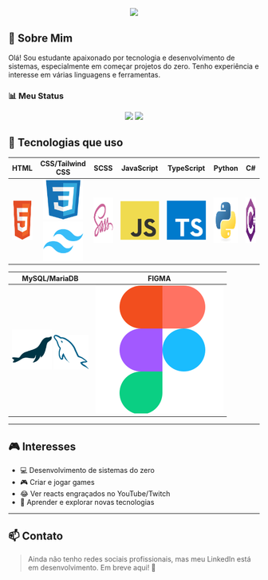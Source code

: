 <p align="center">
  <picture>
    <img src="https://readme-typing-svg.demolab.com/?lines=Ol%C3%A1+Sou+Junior010101;Seja+Bem-Vindo(a)+ao+meu+perfil+do+GitHub&weight=800&size=32&pause=1000&center=true&vCenter=true&width=835&color=E43D82" />
  </picture>
</p>

## 🌟 Sobre Mim

Olá! Sou estudante apaixonado por tecnologia e desenvolvimento de sistemas, especialmente em começar projetos do zero. Tenho experiência e interesse em várias linguagens e ferramentas.

### 📊 Meu Status

<div align="center">
  <picture>
    <img src="https://github-readme-stats.vercel.app/api?username=Junior010101&show_icons=true&theme=dracula" height="190" />
  </picture>
  <picture>
    <img src="https://github-readme-stats.vercel.app/api/top-langs/?username=Junior010101&layout=compact&theme=dracula" height="190" />
  </picture>
</div>

## 🚀 Tecnologias que uso

| HTML | CSS/Tailwind CSS | SCSS | JavaScript | TypeScript | Python | C# | 
|:----:|:----------------:|:----:|:----------:|:----------:|:------:|:--:|
| <picture><img height="80" src="https://github.com/devicons/devicon/blob/master/icons/html5/html5-original.svg"></picture> | <picture><img height="80" src="https://github.com/devicons/devicon/blob/master/icons/css3/css3-original.svg"></picture> <picture><img height="80" src="https://github.com/devicons/devicon/blob/master/icons/tailwindcss/tailwindcss-original.svg" /></picture> | <picture><img height="90" src="https://github.com/devicons/devicon/blob/master/icons/sass/sass-original.svg" /></picture> | <picture><img src="https://github.com/devicons/devicon/blob/master/icons/javascript/javascript-original.svg" /></picture> | <picture><img src="https://github.com/devicons/devicon/blob/master/icons/typescript/typescript-original.svg" /></picture> | <picture><img height="90" src="https://github.com/devicons/devicon/blob/master/icons/python/python-original.svg" /></picture> | <picture><img height="90" src="https://github.com/devicons/devicon/blob/master/icons/csharp/csharp-original.svg" /></picture> |

| MySQL/MariaDB | FIGMA |
|:-------------:|:-----:|
| <picture><img height="80" src="https://github.com/devicons/devicon/blob/master/icons/mariadb/mariadb-original.svg" /></picture>  <picture><img height="70" src="https://github.com/devicons/devicon/blob/master/icons/mysql/mysql-original.svg" /></picture> | <picture><img src="https://github.com/devicons/devicon/blob/master/icons/figma/figma-original.svg" /></picture> |

---

## 🎮 Interesses

- 💻 Desenvolvimento de sistemas do zero  
- 🎮 Criar e jogar games  
- 😂 Ver reacts engraçados no YouTube/Twitch  
- 🧠 Aprender e explorar novas tecnologias

---

## 📫 Contato

> Ainda não tenho redes sociais profissionais, mas meu LinkedIn está em desenvolvimento. Em breve aqui! 🚧
